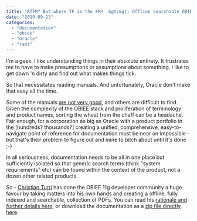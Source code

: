 ```yaml
---
title: "RTFM? But where TF is the FM?  &gt;&gt; Offline searchable OBIEE 11g documentation"
date: "2010-09-13"
categories: 
  - "documentation"
  - "obiee"
  - "oracle"
  - "rant"
---
```


I'm a geek. I like understanding things in their absolute entirety. It frustrates me to have to make presumptions or assumptions about something. I like to get down 'n dirty and find out what makes things tick.

So that necessitates reading manuals. And unfortunately, Oracle don't make that easy all the time.

Some of the manuals [are not very good](/2009/11/27/i-think-this-summarises-everything/), and others are difficult to find. Given the complexity of the OBIEE stack and proliferation of terminology and product names, sorting the wheat from the chaff can be a headache. Fair enough, for a corporation as big as Oracle with a product portfolio in the \[hundreds? thousands?\] creating a unified, comprehensive, easy-to-navigate point of reference for documentation must be near on impossible - but that's their problem to figure out and mine to bitch about until it's done ;-)

In all seriousness, documentation needs to be all in one place but sufficiently isolated so that generic search terms (think "system requirements" etc) can be found within the context of the product, not a dozen other related products.

So - [Christian Turri](http://twitter.com/cdturri) has done the OBIEE 11g developer community a huge favour by taking matters into his own hands and creating a offline, fully indexed and searchable, collection of PDFs. You can read his [rationale and further details here](http://forums.oracle.com/forums/thread.jspa?threadID=1127683), or download the documentation as a [zip file directly here](http://drop.io/obiee11gdocumentation).
